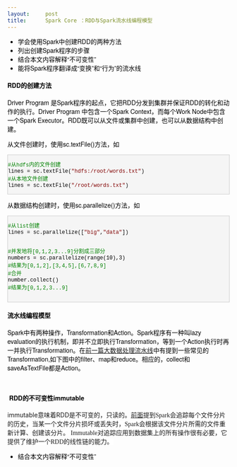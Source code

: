 ```yaml
---
layout:     post
title:      Spark Core ：RDD与Spark流水线编程模型
---
```

<div id="article_content" class="article_content clearfix csdn-tracking-statistics" data-pid="blog" data-mod="popu_307" data-dsm="post">
								            <link rel="stylesheet" href="https://csdnimg.cn/release/phoenix/template/css/ck_htmledit_views-f76675cdea.css">
						<div class="htmledit_views" id="content_views">
                
<ul style="margin-left:0px;color:rgb(0,0,0);font-family:'PingFang SC', 'Helvetica Neue', Helvetica, Arial, sans-serif;font-size:14px;"><li style="margin-left:0px;">学会使用Spark中创建RDD的两种方法</li><li style="margin-left:0px;">列出创建Spark程序的步骤</li><li style="margin-left:0px;">结合本文内容解释“不可变性”</li><li style="margin-left:0px;">能将Spark程序翻译成“变换”和“行为”的流水线</li></ul><h4><span style="font-family:'PingFang SC', 'Helvetica Neue', Helvetica, Arial, sans-serif;color:#000000;"><span style="font-size:14px;">RDD的创建方法</span></span></h4>
<p style="color:rgb(0,0,0);font-family:'PingFang SC', 'Helvetica Neue', Helvetica, Arial, sans-serif;font-size:14px;">
Driver Program 是Spark程序的起点，它把RDD分发到集群并保证RDD的转化和动作的执行。Driver Program 中包含一个Spark Context，而每个Work Node中包含一个Spark Executor。RDD既可以从文件或集群中创建，也可以从数据结构中创建。</p>
<p style="color:rgb(0,0,0);font-family:'PingFang SC', 'Helvetica Neue', Helvetica, Arial, sans-serif;font-size:14px;">
从文件创建时，使用sc.textFile()方法，如</p>
<div class="cnblogs_code" style="background-color:rgb(245,245,245);font-family:'Courier New';font-size:12px;border:1px solid rgb(204,204,204);overflow:auto;color:rgb(0,0,0);">
<pre style="font-family:'Courier New';font-size:12px;"><span style="color:rgb(0,128,0);">#</span><span style="color:rgb(0,128,0);">从hdfs内的文件创建</span>
lines = sc.textFile(<span style="color:rgb(128,0,0);">"</span><span style="color:rgb(128,0,0);">hdfs:/root/words.txt</span><span style="color:rgb(128,0,0);">"</span><span>)
</span><span style="color:rgb(0,128,0);">#</span><span style="color:rgb(0,128,0);">从本地文件创建</span>
lines = sc.textFile(<span style="color:rgb(128,0,0);">"</span><span style="color:rgb(128,0,0);">/root/words.txt</span><span style="color:rgb(128,0,0);">"</span>)</pre>
</div>
<p style="color:rgb(0,0,0);font-family:'PingFang SC', 'Helvetica Neue', Helvetica, Arial, sans-serif;font-size:14px;">
从数据结构创建时，使用sc.parallelize()方法，如</p>
<div class="cnblogs_code" style="background-color:rgb(245,245,245);font-family:'Courier New';font-size:12px;border:1px solid rgb(204,204,204);overflow:auto;color:rgb(0,0,0);">
<pre style="font-family:'Courier New';font-size:12px;"><span style="color:rgb(0,128,0);">#</span><span style="color:rgb(0,128,0);">从list创建</span>
lines = sc.parallelize([<span style="color:rgb(128,0,0);">"</span><span style="color:rgb(128,0,0);">big</span><span style="color:rgb(128,0,0);">"</span>,<span style="color:rgb(128,0,0);">"</span><span style="color:rgb(128,0,0);">data</span><span style="color:rgb(128,0,0);">"</span><span>])

</span><span style="color:rgb(0,128,0);">#</span><span style="color:rgb(0,128,0);">并发地将[0,1,2,3...9]分割成三部分</span>
numbers = sc.parallelize(range(10),3<span>)
</span><span style="color:rgb(0,128,0);">#</span><span style="color:rgb(0,128,0);">结果为[0,1,2],[3,4,5],[6,7,8,9]</span><span style="color:rgb(0,128,0);">
#</span><span style="color:rgb(0,128,0);">合并</span>
<span>number.collect()
</span><span style="color:rgb(0,128,0);">#</span><span style="color:rgb(0,128,0);">结果为[0,1,2,3...9]</span></pre>
</div>
<h4 style="color:rgb(0,0,0);font-family:'PingFang SC', 'Helvetica Neue', Helvetica, Arial, sans-serif;font-size:14px;">
流水线编程模型</h4>
<p style="color:rgb(0,0,0);font-family:'PingFang SC', 'Helvetica Neue', Helvetica, Arial, sans-serif;font-size:14px;">
Spark中有两种操作，Transformation和Action。Spark程序有一种叫lazy evaluation的执行机制，即并不立即执行Transformation，等到一个Action执行时再一并执行Transformation。在<a href="http://blog.csdn.net/zhouweiyu/article/details/78982610" rel="nofollow">前一篇大数据处理流水线</a>中有提到一些常见的Transformation,如下图中的filter、map和reduce。相应的，collect和saveAsTextFile都是Action。</p>
<p style="color:rgb(0,0,0);font-family:'PingFang SC', 'Helvetica Neue', Helvetica, Arial, sans-serif;font-size:14px;">
<img src="http://images2017.cnblogs.com/blog/1298721/201801/1298721-20180109201221879-297863743.png" alt="" style="border:0px;"><img src="http://images2017.cnblogs.com/blog/1298721/201801/1298721-20180109201235941-1136810824.png" alt="" style="border:0px;"></p>
<p style="color:rgb(0,0,0);font-family:'PingFang SC', 'Helvetica Neue', Helvetica, Arial, sans-serif;font-size:14px;">
<img src="http://images2017.cnblogs.com/blog/1298721/201801/1298721-20180109201254894-646790177.png" alt="" style="border:0px;"><img src="http://images2017.cnblogs.com/blog/1298721/201801/1298721-20180109201302519-2080033826.png" alt="" style="border:0px;"></p>
<h4 style="color:rgb(0,0,0);font-family:'PingFang SC', 'Helvetica Neue', Helvetica, Arial, sans-serif;font-size:14px;">
 RDD的不可变性immutable</h4>
<div>immutable意味着RDD是不可变的，只读的。<a href="http://blog.csdn.net/zhouweiyu/article/details/78955317" rel="nofollow">前面</a>提到<span style="font-family:'microsoft yahei';background-color:rgb(255,255,255);">Spark会追踪每个文件分片的历史，当某一个文件分片损坏或丢失时，Spark会根据该文件分片所需的文件重新计算、创建该分片。
 Immutable对追踪应用到数据集上的所有操作很有必要，它提供了维护一个RDD的线性链的能力。</span></div>
<div>
<ul style="margin-left:0px;color:rgb(0,0,0);font-family:'PingFang SC', 'Helvetica Neue', Helvetica, Arial, sans-serif;font-size:14px;"><li style="margin-left:0px;">结合本文内容解释“不可变性”</li></ul></div>
            </div>
                </div>